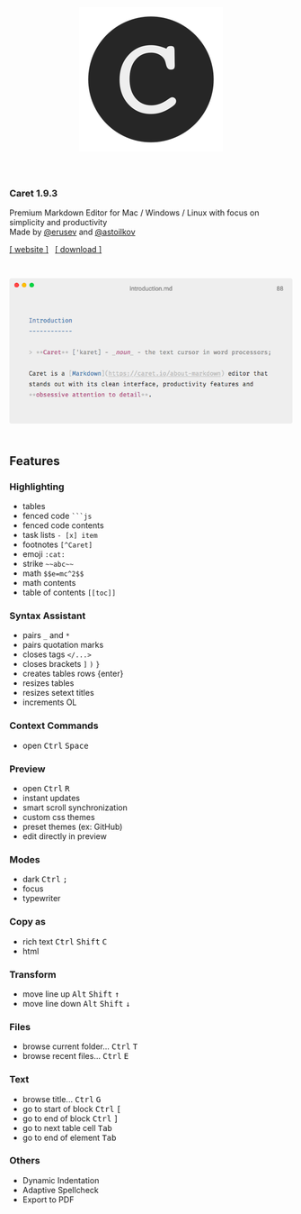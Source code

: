 <h1 align="center">
  <br>
  <br>
  <img src="./static/app-icon.png">
  <br>
  <br>
</h1>

### Caret 1.9.3

Premium Markdown Editor for Mac / Windows / Linux with focus on simplicity and productivity
<br>
Made by [@erusev](https://github.com/erusev) and [@astoilkov](https://github.com/astoilkov)

[[ website ]](https://caret.io)&nbsp;&nbsp; [[ download ]](https://github.com/careteditor/caret/releases/latest)

<h3 align="center">
<br>
<img src="./static/app.png" />
<br>
<br>
</h3>

## Features

### Highlighting

- tables
- fenced code ` ```js `
- fenced code contents
- task lists `- [x] item`
- footnotes `[^Caret]`
- emoji `:cat:`
- strike `~~abc~~`
- math `$$e=mc^2$$`
- math contents
- table of contents `[[toc]]`

### Syntax Assistant

- pairs `_` and `*`
- pairs quotation marks
- closes tags `</...>`
- closes brackets `]` `)` `}`
- creates tables rows {enter}
- resizes tables
- resizes setext titles
- increments OL

### Context Commands
- open <kbd>Ctrl</kbd> <kbd>Space</kbd>

### Preview

- open <kbd>Ctrl</kbd> <kbd>R</kbd>
- instant updates
- smart scroll synchronization
- custom css themes
- preset themes (ex: GitHub)
- edit directly in preview

### Modes

- dark <kbd>Ctrl</kbd> <kbd>;</kbd>
- focus
- typewriter

### Copy as

- rich text <kbd>Ctrl</kbd> <kbd>Shift</kbd> <kbd>C</kbd>
- html

### Transform

- move line up <kbd>Alt</kbd> <kbd>Shift</kbd> <kbd>↑</kbd>
- move line down <kbd>Alt</kbd> <kbd>Shift</kbd> <kbd>↓</kbd>

### Files

- browse current folder... <kbd>Ctrl</kbd> <kbd>T</kbd>
- browse recent files... <kbd>Ctrl</kbd> <kbd>E</kbd>

### Text

- browse title... <kbd>Ctrl</kbd> <kbd>G</kbd>
- go to start of block <kbd>Ctrl</kbd> <kbd>[</kbd>
- go to end of block <kbd>Ctrl</kbd> <kbd>]</kbd>
- go to next table cell <kbd>Tab</kbd>
- go to end of element <kbd>Tab</kbd>

### Others

- Dynamic Indentation
- Adaptive Spellcheck
- Export to PDF

